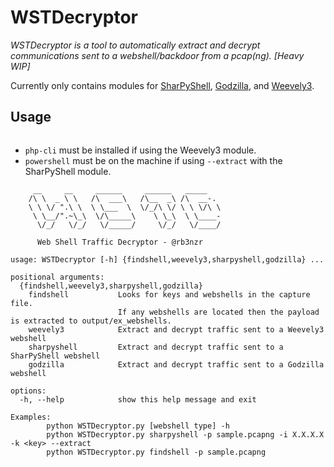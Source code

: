# WSTDecryptor

*WSTDecryptor is a tool to automatically extract and decrypt communications sent to a webshell/backdoor from a pcap(ng). [Heavy WIP]*

Currently only contains modules for [SharPyShell](https://github.com/antonioCoco/SharPyShell), [Godzilla](https://github.com/BeichenDream/Godzilla), and [Weevely3](https://github.com/epinna/weevely3). 

## Usage 

```pip3 install -r requirements.txt
```
- `php-cli` must be installed if using the Weevely3 module.
- `powershell` must be on the machine if using `--extract` with the SharPyShell module.

```
     __     __     ______     ______   _____    
    /\ \  _ \ \   /\  ___\   /\__  _\ /\  __-.  
    \ \ \/ ".\ \  \ \___  \  \/_/\ \/ \ \ \/\ \ 
     \ \__/".~\_\  \/\_____\    \ \_\  \ \____- 
      \/_/   \/_/   \/_____/     \/_/   \/____/ 
                                            
      Web Shell Traffic Decryptor - @rb3nzr
         
usage: WSTDecryptor [-h] {findshell,weevely3,sharpyshell,godzilla} ...

positional arguments:
  {findshell,weevely3,sharpyshell,godzilla}
    findshell           Looks for keys and webshells in the capture file.                 
                        If any webshells are located then the payload is extracted to output/ex_webshells.
    weevely3            Extract and decrypt traffic sent to a Weevely3 webshell
    sharpyshell         Extract and decrypt traffic sent to a SharPyShell webshell
    godzilla            Extract and decrypt traffic sent to a Godzilla webshell

options:
  -h, --help            show this help message and exit

Examples:
        python WSTDecryptor.py [webshell type] -h
        python WSTDecryptor.py sharpyshell -p sample.pcapng -i X.X.X.X -k <key> --extract
        python WSTDecryptor.py findshell -p sample.pcapng
```


